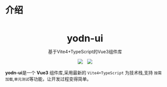 # 介绍

<br />
<br />
<div style="text-align:center">
<b style="font-size:30px">yodn-ui</b>
<p>基于Vite4+TypeScript的Vue3组件库</p>
<img style="display:inline" src="https://img.shields.io/npm/v/create-yodn-ui" />

<img style="display:inline;margin-left:10px" src="https://img.shields.io/npm/dt/create-yodn-ui" />
</div>

**yodn-ui**是一个 **Vue3** 组件库,采用最新的 `Vite4+TypeScript` 为技术栈,支持 `按需加载`,`单元测试`等功能，让开发过程变得简单。
